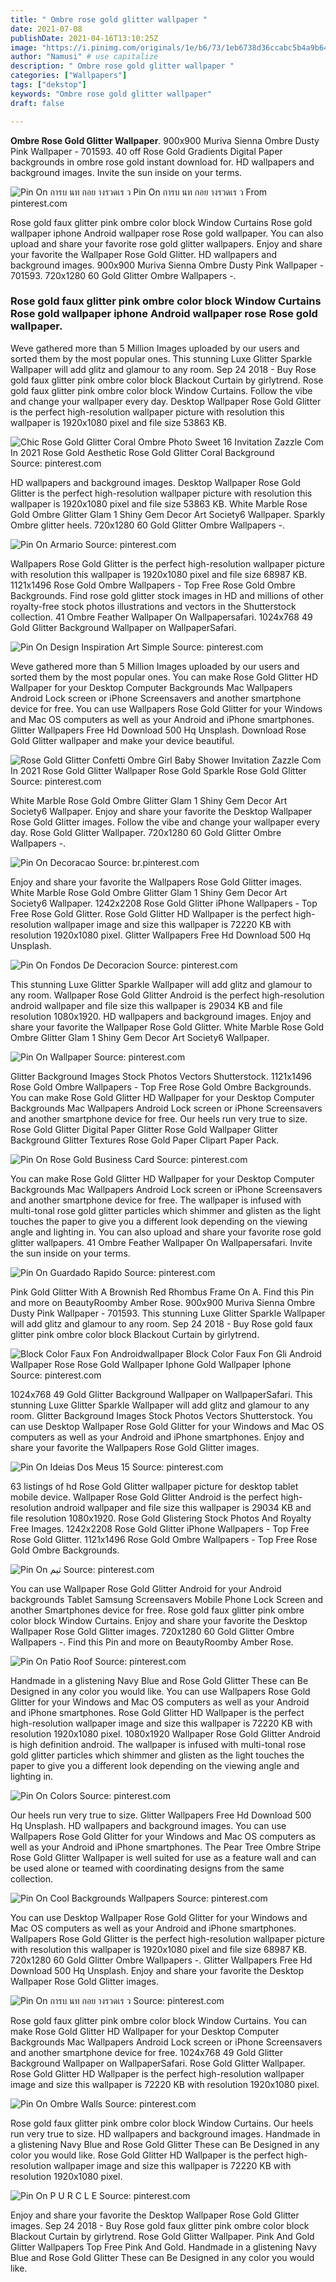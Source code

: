 ```yaml
---
title: " Ombre rose gold glitter wallpaper "
date: 2021-07-08
publishDate: 2021-04-16T13:10:25Z
image: "https://i.pinimg.com/originals/1e/b6/73/1eb6738d36ccabc5b4a9b64971ee2709.jpg"
author: "Namusi" # use capitalize
description: " Ombre rose gold glitter wallpaper "
categories: ["Wallpapers"]
tags: ["dekstop"]
keywords: "Ombre rose gold glitter wallpaper"
draft: false

---
```



**Ombre Rose Gold Glitter Wallpaper**. 900x900 Muriva Sienna Ombre Dusty Pink Wallpaper - 701593. 40 off Rose Gold Gradients Digital Paper backgrounds in ombre rose gold instant download for. HD wallpapers and background images. Invite the sun inside on your terms.

![Pin On การบ นท กอย างรวดเร ว](https://i.pinimg.com/564x/e1/f7/c0/e1f7c090502cc5048d15b17ef01b75e2.jpg "Pin On การบ นท กอย างรวดเร ว")
Pin On การบ นท กอย างรวดเร ว From pinterest.com


Rose gold faux glitter pink ombre color block Window Curtains Rose gold wallpaper iphone Android wallpaper rose Rose gold wallpaper. You can also upload and share your favorite rose gold glitter wallpapers. Enjoy and share your favorite the Wallpaper Rose Gold Glitter. HD wallpapers and background images. 900x900 Muriva Sienna Ombre Dusty Pink Wallpaper - 701593. 720x1280 60 Gold Glitter Ombre Wallpapers -.

### Rose gold faux glitter pink ombre color block Window Curtains Rose gold wallpaper iphone Android wallpaper rose Rose gold wallpaper.

Weve gathered more than 5 Million Images uploaded by our users and sorted them by the most popular ones. This stunning Luxe Glitter Sparkle Wallpaper will add glitz and glamour to any room. Sep 24 2018 - Buy Rose gold faux glitter pink ombre color block Blackout Curtain by girlytrend. Rose gold faux glitter pink ombre color block Window Curtains. Follow the vibe and change your wallpaper every day. Desktop Wallpaper Rose Gold Glitter is the perfect high-resolution wallpaper picture with resolution this wallpaper is 1920x1080 pixel and file size 53863 KB.


![Chic Rose Gold Glitter Coral Ombre Photo Sweet 16 Invitation Zazzle Com In 2021 Rose Gold Aesthetic Rose Gold Glitter Coral Background](https://i.pinimg.com/736x/c7/53/96/c75396cea76b15f8510a0b5e30d157dd.jpg "Chic Rose Gold Glitter Coral Ombre Photo Sweet 16 Invitation Zazzle Com In 2021 Rose Gold Aesthetic Rose Gold Glitter Coral Background")
Source: pinterest.com

HD wallpapers and background images. Desktop Wallpaper Rose Gold Glitter is the perfect high-resolution wallpaper picture with resolution this wallpaper is 1920x1080 pixel and file size 53863 KB. White Marble Rose Gold Ombre Glitter Glam 1 Shiny Gem Decor Art Society6 Wallpaper. Sparkly Ombre glitter heels. 720x1280 60 Gold Glitter Ombre Wallpapers -.

![Pin On Armario](https://i.pinimg.com/originals/58/d2/26/58d226e514d3d64521475ee9f416da8e.jpg "Pin On Armario")
Source: pinterest.com

Wallpapers Rose Gold Glitter is the perfect high-resolution wallpaper picture with resolution this wallpaper is 1920x1080 pixel and file size 68987 KB. 1121x1496 Rose Gold Ombre Wallpapers - Top Free Rose Gold Ombre Backgrounds. Find rose gold glitter stock images in HD and millions of other royalty-free stock photos illustrations and vectors in the Shutterstock collection. 41 Ombre Feather Wallpaper On Wallpapersafari. 1024x768 49 Gold Glitter Background Wallpaper on WallpaperSafari.

![Pin On Design Inspiration Art Simple](https://i.pinimg.com/736x/67/37/5c/67375c9be200ab1c2b3932e929642d69.jpg "Pin On Design Inspiration Art Simple")
Source: pinterest.com

Weve gathered more than 5 Million Images uploaded by our users and sorted them by the most popular ones. You can make Rose Gold Glitter HD Wallpaper for your Desktop Computer Backgrounds Mac Wallpapers Android Lock screen or iPhone Screensavers and another smartphone device for free. You can use Wallpapers Rose Gold Glitter for your Windows and Mac OS computers as well as your Android and iPhone smartphones. Glitter Wallpapers Free Hd Download 500 Hq Unsplash. Download Rose Gold Glitter wallpaper and make your device beautiful.

![Rose Gold Glitter Confetti Ombre Girl Baby Shower Invitation Zazzle Com In 2021 Rose Gold Glitter Wallpaper Rose Gold Sparkle Rose Gold Glitter](https://i.pinimg.com/originals/69/9f/79/699f79412cf84dcd9d67fd4632496a9e.jpg "Rose Gold Glitter Confetti Ombre Girl Baby Shower Invitation Zazzle Com In 2021 Rose Gold Glitter Wallpaper Rose Gold Sparkle Rose Gold Glitter")
Source: pinterest.com

White Marble Rose Gold Ombre Glitter Glam 1 Shiny Gem Decor Art Society6 Wallpaper. Enjoy and share your favorite the Desktop Wallpaper Rose Gold Glitter images. Follow the vibe and change your wallpaper every day. Rose Gold Glitter Wallpaper. 720x1280 60 Gold Glitter Ombre Wallpapers -.

![Pin On Decoracao](https://i.pinimg.com/originals/d0/91/ba/d091ba6b755cb1ed14cc2d8f4d491744.jpg "Pin On Decoracao")
Source: br.pinterest.com

Enjoy and share your favorite the Wallpapers Rose Gold Glitter images. White Marble Rose Gold Ombre Glitter Glam 1 Shiny Gem Decor Art Society6 Wallpaper. 1242x2208 Rose Gold Glitter iPhone Wallpapers - Top Free Rose Gold Glitter. Rose Gold Glitter HD Wallpaper is the perfect high-resolution wallpaper image and size this wallpaper is 72220 KB with resolution 1920x1080 pixel. Glitter Wallpapers Free Hd Download 500 Hq Unsplash.

![Pin On Fondos De Decoracion](https://i.pinimg.com/originals/a1/00/11/a100112261529e2bc06bdc3e532e09c8.jpg "Pin On Fondos De Decoracion")
Source: pinterest.com

This stunning Luxe Glitter Sparkle Wallpaper will add glitz and glamour to any room. Wallpaper Rose Gold Glitter Android is the perfect high-resolution android wallpaper and file size this wallpaper is 29034 KB and file resolution 1080x1920. HD wallpapers and background images. Enjoy and share your favorite the Wallpaper Rose Gold Glitter. White Marble Rose Gold Ombre Glitter Glam 1 Shiny Gem Decor Art Society6 Wallpaper.

![Pin On Wallpaper](https://i.pinimg.com/736x/12/89/9e/12899e6631d362b3f4e70419976d9779.jpg "Pin On Wallpaper")
Source: pinterest.com

Glitter Background Images Stock Photos Vectors Shutterstock. 1121x1496 Rose Gold Ombre Wallpapers - Top Free Rose Gold Ombre Backgrounds. You can make Rose Gold Glitter HD Wallpaper for your Desktop Computer Backgrounds Mac Wallpapers Android Lock screen or iPhone Screensavers and another smartphone device for free. Our heels run very true to size. Rose Gold Glitter Digital Paper Glitter Rose Gold Wallpaper Glitter Background Glitter Textures Rose Gold Paper Clipart Paper Pack.

![Pin On Rose Gold Business Card](https://i.pinimg.com/originals/35/1d/a0/351da0a49deb2722dd169b2ff28e7178.png "Pin On Rose Gold Business Card")
Source: pinterest.com

You can make Rose Gold Glitter HD Wallpaper for your Desktop Computer Backgrounds Mac Wallpapers Android Lock screen or iPhone Screensavers and another smartphone device for free. The wallpaper is infused with multi-tonal rose gold glitter particles which shimmer and glisten as the light touches the paper to give you a different look depending on the viewing angle and lighting in. You can also upload and share your favorite rose gold glitter wallpapers. 41 Ombre Feather Wallpaper On Wallpapersafari. Invite the sun inside on your terms.

![Pin On Guardado Rapido](https://i.pinimg.com/564x/a3/e9/f6/a3e9f611332e5d272e11c9b6258c8898.jpg "Pin On Guardado Rapido")
Source: pinterest.com

Pink Gold Glitter With A Brownish Red Rhombus Frame On A. Find this Pin and more on BeautyRoomby Amber Rose. 900x900 Muriva Sienna Ombre Dusty Pink Wallpaper - 701593. This stunning Luxe Glitter Sparkle Wallpaper will add glitz and glamour to any room. Sep 24 2018 - Buy Rose gold faux glitter pink ombre color block Blackout Curtain by girlytrend.

![Block Color Faux Fon Androidwallpaper Block Color Faux Fon Gli Android Wallpaper Rose Rose Gold Wallpaper Iphone Gold Wallpaper Iphone](https://i.pinimg.com/736x/1b/eb/e4/1bebe431646e35710d4747d22683710f.jpg "Block Color Faux Fon Androidwallpaper Block Color Faux Fon Gli Android Wallpaper Rose Rose Gold Wallpaper Iphone Gold Wallpaper Iphone")
Source: pinterest.com

1024x768 49 Gold Glitter Background Wallpaper on WallpaperSafari. This stunning Luxe Glitter Sparkle Wallpaper will add glitz and glamour to any room. Glitter Background Images Stock Photos Vectors Shutterstock. You can use Desktop Wallpaper Rose Gold Glitter for your Windows and Mac OS computers as well as your Android and iPhone smartphones. Enjoy and share your favorite the Wallpapers Rose Gold Glitter images.

![Pin On Ideias Dos Meus 15](https://i.pinimg.com/736x/b0/81/ba/b081ba8802005311bbf18d58fdccb411.jpg "Pin On Ideias Dos Meus 15")
Source: pinterest.com

63 listings of hd Rose Gold Glitter wallpaper picture for desktop tablet mobile device. Wallpaper Rose Gold Glitter Android is the perfect high-resolution android wallpaper and file size this wallpaper is 29034 KB and file resolution 1080x1920. Rose Gold Glistering Stock Photos And Royalty Free Images. 1242x2208 Rose Gold Glitter iPhone Wallpapers - Top Free Rose Gold Glitter. 1121x1496 Rose Gold Ombre Wallpapers - Top Free Rose Gold Ombre Backgrounds.

![Pin On ثيم](https://i.pinimg.com/originals/01/75/b6/0175b6540fffa3de6aa3aeeb9298b752.jpg "Pin On ثيم")
Source: pinterest.com

You can use Wallpaper Rose Gold Glitter Android for your Android backgrounds Tablet Samsung Screensavers Mobile Phone Lock Screen and another Smartphones device for free. Rose gold faux glitter pink ombre color block Window Curtains. Enjoy and share your favorite the Desktop Wallpaper Rose Gold Glitter images. 720x1280 60 Gold Glitter Ombre Wallpapers -. Find this Pin and more on BeautyRoomby Amber Rose.

![Pin On Patio Roof](https://i.pinimg.com/originals/bf/2b/7c/bf2b7ce3f2ac92efe3eb7269941c8956.jpg "Pin On Patio Roof")
Source: pinterest.com

Handmade in a glistening Navy Blue and Rose Gold Glitter These can Be Designed in any color you would like. You can use Wallpapers Rose Gold Glitter for your Windows and Mac OS computers as well as your Android and iPhone smartphones. Rose Gold Glitter HD Wallpaper is the perfect high-resolution wallpaper image and size this wallpaper is 72220 KB with resolution 1920x1080 pixel. 1080x1920 Wallpaper Rose Gold Glitter Android is high definition android. The wallpaper is infused with multi-tonal rose gold glitter particles which shimmer and glisten as the light touches the paper to give you a different look depending on the viewing angle and lighting in.

![Pin On Colors](https://i.pinimg.com/736x/61/1a/7e/611a7e94c76a9be878b0c236ddbfe68b.jpg "Pin On Colors")
Source: pinterest.com

Our heels run very true to size. Glitter Wallpapers Free Hd Download 500 Hq Unsplash. HD wallpapers and background images. You can use Wallpapers Rose Gold Glitter for your Windows and Mac OS computers as well as your Android and iPhone smartphones. The Pear Tree Ombre Stripe Rose Gold Glitter Wallpaper is well suited for use as a feature wall and can be used alone or teamed with coordinating designs from the same collection.

![Pin On Cool Backgrounds Wallpapers](https://i.pinimg.com/originals/d0/2b/d9/d02bd927f52f507c5d978cf5f72352a5.jpg "Pin On Cool Backgrounds Wallpapers")
Source: pinterest.com

You can use Desktop Wallpaper Rose Gold Glitter for your Windows and Mac OS computers as well as your Android and iPhone smartphones. Wallpapers Rose Gold Glitter is the perfect high-resolution wallpaper picture with resolution this wallpaper is 1920x1080 pixel and file size 68987 KB. 720x1280 60 Gold Glitter Ombre Wallpapers -. Glitter Wallpapers Free Hd Download 500 Hq Unsplash. Enjoy and share your favorite the Desktop Wallpaper Rose Gold Glitter images.

![Pin On การบ นท กอย างรวดเร ว](https://i.pinimg.com/564x/e1/f7/c0/e1f7c090502cc5048d15b17ef01b75e2.jpg "Pin On การบ นท กอย างรวดเร ว")
Source: pinterest.com

Rose gold faux glitter pink ombre color block Window Curtains. You can make Rose Gold Glitter HD Wallpaper for your Desktop Computer Backgrounds Mac Wallpapers Android Lock screen or iPhone Screensavers and another smartphone device for free. 1024x768 49 Gold Glitter Background Wallpaper on WallpaperSafari. Rose Gold Glitter Wallpaper. Rose Gold Glitter HD Wallpaper is the perfect high-resolution wallpaper image and size this wallpaper is 72220 KB with resolution 1920x1080 pixel.

![Pin On Ombre Walls](https://i.pinimg.com/originals/c7/fd/35/c7fd354087c2be07765f082ce93f3df9.jpg "Pin On Ombre Walls")
Source: pinterest.com

Rose gold faux glitter pink ombre color block Window Curtains. Our heels run very true to size. HD wallpapers and background images. Handmade in a glistening Navy Blue and Rose Gold Glitter These can Be Designed in any color you would like. Rose Gold Glitter HD Wallpaper is the perfect high-resolution wallpaper image and size this wallpaper is 72220 KB with resolution 1920x1080 pixel.

![Pin On P U R C L E](https://i.pinimg.com/originals/1e/b6/73/1eb6738d36ccabc5b4a9b64971ee2709.jpg "Pin On P U R C L E")
Source: pinterest.com

Enjoy and share your favorite the Desktop Wallpaper Rose Gold Glitter images. Sep 24 2018 - Buy Rose gold faux glitter pink ombre color block Blackout Curtain by girlytrend. Rose Gold Glitter Wallpaper. Pink And Gold Glitter Wallpapers Top Free Pink And Gold. Handmade in a glistening Navy Blue and Rose Gold Glitter These can Be Designed in any color you would like.

